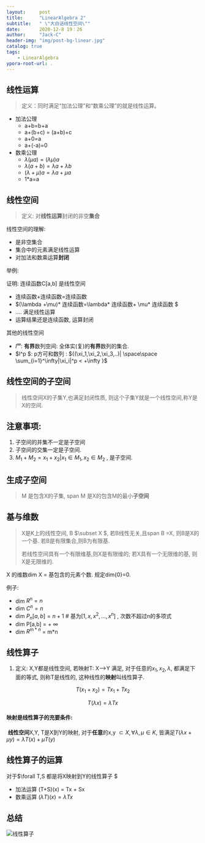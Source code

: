 ```yaml
---
layout:     post
title:      "LinearAlgebra 2"
subtitle:   " \"大白话线性空间\""
date:       2020-12-8 19：26
author:     "Jack-C"
header-img: "img/post-bg-linear.jpg"
catalog: true
tags:
    - LinearAlgebra
ypora-root-url: .
---
```


## 线性运算

> 定义：同时满足“加法公理”和“数乘公理”的就是线性运算。

* 加法公理
  * a+b=b+a
  * a+(b+c) = (a+b)+c
  * a+0=a
  * a+(-a)=0
* 数乘公理
  * $\lambda(\mu a) =(\lambda \mu)a$
  * $\lambda(a+b)= \lambda a + \lambda b$
  * $(\lambda + \mu)a =\lambda a + \mu a$
  * 1$*$a=a

## 线性空间

> 定义: 对**线性运算**封闭的非空**集合**

线性空间的理解:

* 是非空集合
* 集合中的元素满足线性运算
* 对加法和数乘运算**封闭**

举例:

证明:  连续函数C[a,b] 是线性空间

* 连续函数+连续函数=连续函数
* $(\lambda +\mu)* 连续函数=\lambda* 连续函数+ \mu* 连续函数   $
* ....  满足线性运算
* 运算结果还是连续函数, 运算封闭

其他的线性空间

* $l^\infty$: **有界**数列空间:   全体实(复)的**有界**数列的集合.
* $l^p $:   p方可和数列 :  ${(\xi_1,\xi_2,\xi_3,..)|   \space\space \sum_{i=1}^\infty|\xi_i|^p < +\infty }$



## 线性空间的子空间

> 线性空间X的子集Y,也满足封闭性质, 则这个子集Y就是一个线性空间,称Y是X的空间.



## 注意事项:

1. 子空间的并集不一定是子空间
2. 子空间的交集一定是子空间.
3. $M_1 + M_2 ={x_1+x_2 | x_1 \in M_1, x_2 \in M_2}$ , 是子空间.

## 生成子空间

> M 是包含X的子集, span M 是X的包含M的最小**子空间**



## 基与维数

> X是K上的线性空间, B $\subset X $, 若B线性无关,且span B =X, 则B是X的一个基.  若B是有限集合,则B为有限基.
>
> 若线性空间具有一个有限维基,则X是有限维的;   若X具有一个无限维的基, 则X是无限维的.



X 的维数dim X = 基包含的元素个数.   规定dim{0}=0.

例子:

* dim $R^n =n$
* dim $C^n = n$
* dim $P_n[a,b] = n+1$   # 基为$[1,x,x^2, ..., x^n]$  , 次数不超过n的多项式
* dim P[a,b] = + $\infty$
* dim $R^{m*n}$ = m*n



## 线性算子

1. 定义:  X,Y都是线性空间, 若映射T:  X-->Y 满足, 对于任意的$x_1, x_2, \lambda$,  都满足下面的等式,  则称T是线性的,   这种线性的**映射**叫线性算子.

$$
T(x_1 + x_2) = Tx_1 + Tx_2 
$$

$$
T(\lambda x) = \lambda Tx
$$







#### 映射是线性算子的充要条件:

​    **线性空间**X,Y,  T是X到Y的映射,  对于**任意**的x,y $\subset X, \forall \lambda, \mu \in K$, 皆满足$T(\lambda x + \mu y ) = \lambda T(x) + \mu T(y)$



## 线性算子的运算

对于$\forall T,S 都是将X映射到Y的线性算子  $

* 加法运算  (T+S)(x) = Tx + Sx
* 数乘运算 $(\lambda T)(x) = \lambda Tx$





## 总结

![线性算子](D:\blog\jikechao.github.io\img\2020-12-5-linearAlgebra-2\线性算子.jpg)

